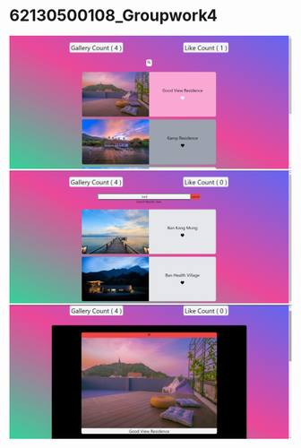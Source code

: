 # 62130500108_Groupwork4
![Preview1](./preview_1.png)
![Preview2](./preview_2.png)
![Preview3](./preview_3.png)
